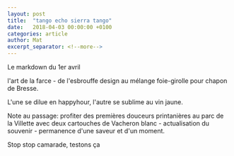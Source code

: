 ```yaml
---
layout: post
title:  "tango echo sierra tango"
date:   2018-04-03 00:00:00 +0100
categories: article
author: Mat
excerpt_separator: <!--more-->
---
```


Le markdown du 1er avril

l'art de la farce - de l'esbrouffe design au mélange foie-girolle pour chapon de Bresse.

L'une se dilue en happyhour, l'autre se sublime au vin jaune.

Note au passage: profiter des premières douceurs printanières au parc de la Villette avec deux cartouches de Vacheron blanc - actualisation du souvenir - permanence d'une saveur et d'un moment.

Stop stop camarade, testons ça

